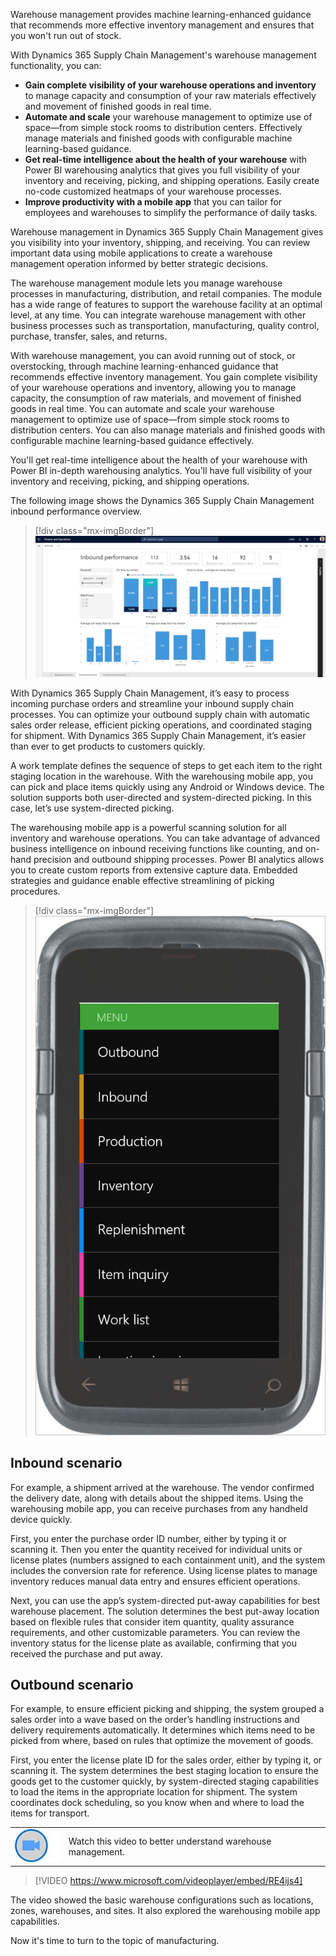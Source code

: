 ﻿Warehouse management provides machine learning-enhanced guidance that recommends more effective inventory management and ensures that you won't run out of stock.

With Dynamics 365 Supply Chain Management's warehouse management functionality, you can:

- **Gain complete visibility of your warehouse operations and inventory** to manage capacity and consumption of your raw materials effectively and movement of finished goods in real time.
- **Automate and scale** your warehouse management to optimize use of space—from simple stock rooms to distribution centers. Effectively manage materials and finished goods with configurable machine learning-based guidance.
- **Get real-time intelligence about the health of your warehouse** with Power BI warehousing analytics that gives you full visibility of your inventory and receiving, picking, and shipping operations. Easily create no-code customized heatmaps of your warehouse processes.
- **Improve productivity with a mobile app** that you can tailor for employees and warehouses to simplify the performance of daily tasks.

Warehouse management in Dynamics 365 Supply Chain Management gives you visibility into your inventory, shipping, and receiving. You can review important data using mobile applications to create a warehouse management operation informed by better strategic decisions.

The warehouse management module lets you manage warehouse processes in manufacturing, distribution, and retail companies. The module has a wide range of features to support the warehouse facility at an optimal level, at any time. You can integrate warehouse management with other business processes such as transportation, manufacturing, quality control, purchase, transfer, sales, and returns.

With warehouse management, you can avoid running out of stock, or overstocking, through machine learning-enhanced guidance that recommends effective inventory management. You gain complete visibility of your warehouse operations and inventory, allowing you to manage capacity, the consumption of raw materials, and movement of finished goods in real time. You can automate and scale your warehouse management to optimize use of space—from simple stock rooms to distribution centers. You can also manage materials and finished goods with configurable machine learning-based guidance effectively.

You'll get real-time intelligence about the health of your warehouse with Power BI in-depth warehousing analytics. You'll have full visibility of your inventory and receiving, picking, and shipping operations. 

The following image shows the Dynamics 365 Supply Chain Management inbound performance overview.

> [!div class="mx-imgBorder"]
> ![Supply Chain Management, Inbound performance UI](../media/m11-image04.png)

With Dynamics 365 Supply Chain Management, it’s easy to process incoming purchase orders and streamline your inbound supply chain processes. You can optimize your outbound supply chain with automatic sales order release, efficient picking operations, and coordinated staging for shipment. With Dynamics 365 Supply Chain Management, it’s easier than ever to get products to customers quickly.

A work template defines the sequence of steps to get each item to the right staging location in the warehouse. With the warehousing mobile app, you can pick and place items quickly using any Android or Windows device. The solution supports both user-directed and system-directed picking. In this case, let’s use system-directed picking.

The warehousing mobile app is a powerful scanning solution for all inventory and warehouse operations. You can take advantage of advanced business intelligence on inbound receiving functions like counting, and on-hand precision and outbound shipping processes. Power BI analytics allows you to create custom reports from extensive capture data. Embedded strategies and guidance enable effective streamlining of picking procedures.

> [!div class="mx-imgBorder"]
> ![Warehousing mobile app](../media/m11-warehousingmobileapp.png)  

## Inbound scenario

For example, a shipment arrived at the warehouse. The vendor confirmed the delivery date, along with details about the shipped items. Using the warehousing mobile app, you can receive purchases from any handheld device quickly.

First, you enter the purchase order ID number, either by typing it or scanning it. Then you enter the quantity received for individual units or license plates (numbers assigned to each containment unit), and the system includes the conversion rate for reference. Using license plates to manage inventory reduces manual data entry and ensures efficient operations.

Next, you can use the app’s system-directed put-away capabilities for best warehouse placement. The solution determines the best put-away location based on flexible rules that consider item quantity, quality assurance requirements, and other customizable parameters. You can review the inventory status for the license plate as available, confirming that you received the purchase and put away.

## Outbound scenario

For example, to ensure efficient picking and shipping, the system grouped a sales order into a wave based on the order’s handling instructions and delivery requirements automatically. It determines which items need to be picked from where, based on rules that optimize the movement of goods.

First, you enter the license plate ID for the sales order, either by typing it, or scanning it. The system determines the best staging location to ensure the goods get to the customer quickly, by system-directed staging capabilities to load the items in the appropriate location for shipment. The system coordinates dock scheduling, so you know when and where to load the items for transport.

|  |  |
| ------------ | ------------- | 
| ![Icon indicating play video](../media/video-icon.png) | Watch this video to better understand warehouse management. |

> [!VIDEO https://www.microsoft.com/videoplayer/embed/RE4ijs4]

The video showed the basic warehouse configurations such as locations, zones, warehouses, and sites. It also explored the warehousing mobile app capabilities.

Now it's time to turn to the topic of manufacturing.
